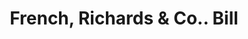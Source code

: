 ---
doi: 10.7916/D82V3T8X
date_other: '1880'
date_other_textual: 1880-1889
form: printed ephemera
genre:
- Invoices
name:
- French, Richards & Co.
object_in_context_url: https://biggert.cul.columbia.edu/items/view/ave_biggert_01403
subject_hierarchical_geographic:
- Philadelphia, Pennsylvania, United States
subject_name:
- French, Richards & Co.
title: French, Richards & Co.. Bill
sort_title: French, Richards & Co.. Bill
call_number: ave_biggert_01403
coordinates:
- 40.00944444444445,-75.13333333333334
pid: ave_biggert_01403
identifiers: ave_biggert_01403
permalink: /biggert/ave_biggert_01403/
layout: iiif-image-page
---